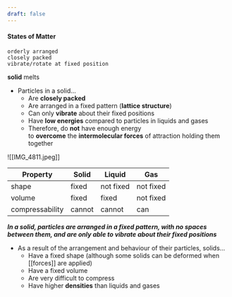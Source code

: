 ```yaml
---
draft: false
---
```

#### States of Matter

	orderly arranged
	closely packed
	vibrate/rotate at fixed position
	
**solid** melts

- Particles in a solid...
    - Are **closely packed**
    - Are arranged in a fixed pattern (**lattice structure**)
    - Can only **vibrate** about their fixed positions
    - Have **low energies** compared to particles in liquids and gases
    - Therefore, do **not** have enough energy to **overcome** the **intermolecular forces** of attraction holding them together
        



![[IMG_4811.jpeg]]

| Property        | Solid  | Liquid    | Gas       |
| --------------- | ------ | --------- | --------- |
| shape           | fixed  | not fixed | not fixed |
| volume          | fixed  | fixed     | not fixed |
| compressability | cannot | cannot    | can       |

_**In a solid, particles are arranged in a fixed pattern, with no spaces between them, and are only able to vibrate about their fixed positions**_

- As a result of the arrangement and behaviour of their particles, solids...
    - Have a fixed shape (although some solids can be deformed when [[forces]] are applied)
    - Have a fixed volume
    - Are very difficult to compress
    - Have higher **densities** than liquids and gases
